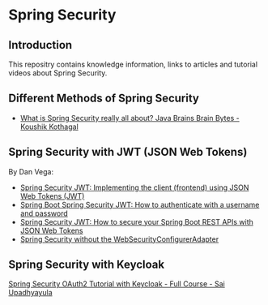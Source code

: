 # Spring Security
## Introduction
This repositry contains knowledge information, links to articles and tutorial videos about Spring Security. 
## Different Methods of Spring Security
* [What is Spring Security really all about? Java Brains Brain Bytes - Koushik Kothagal](https://www.youtube.com/watch?v=sm-8qfMWEV8&list=PLqq-6Pq4lTTYTEooakHchTGglSvkZAjnE)
## Spring Security with JWT (JSON Web Tokens)
By Dan Vega:
* [Spring Security JWT: Implementing the client (frontend) using JSON Web Tokens (JWT)](https://www.youtube.com/watch?v=6kFzJZCW1Qw&list=PLZV0a2jwt22s5NCKOwSmHVagoDW8nflaC&index=6)
* [Spring Boot Spring Security JWT: How to authenticate with a username and password](https://www.youtube.com/watch?v=UaB-0e76LdQ&t=0s)
* [Spring Security JWT: How to secure your Spring Boot REST APIs with JSON Web Tokens](https://www.youtube.com/watch?v=KYNR5js2cXE&t=0s)
* [Spring Security without the WebSecurityConfigurerAdapter](https://www.youtube.com/watch?v=s4X4SJv2RrU&t=0s)
## Spring Security with Keycloak
[Spring Security OAuth2 Tutorial with Keycloak - Full Course - Sai Upadhyayula](https://www.youtube.com/watch?v=t9O99l4gjAc)
